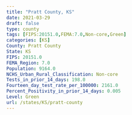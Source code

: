 ```yaml
---
title: "Pratt County, KS"
date: 2021-03-29
draft: false
type: county
tags: [FIPS:20151.0,FEMA:7.0,Non-core,Green]
categories: [KS]
County: Pratt County
State: KS
FIPS: 20151.0
FEMA_Region: 7.0
Population: 9164.0
NCHS_Urban_Rural_Classification: Non-core
Tests_in_prior_14_days: 198.0
Fourteen_day_test_rate_per_100000: 2161.0
Percent_Positivity_in_prior_14_days: 0.005
Level: Green
url: /states/KS/pratt-county
---
```



